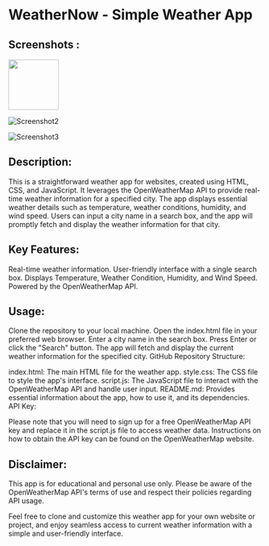 # WeatherNow - Simple Weather App
## Screenshots :
<img src="https://github.com/srishti78/WeatherNow/assets/57844539/df4a7a3a-aaa9-4045-9d4f-22d3aca51c68" width="100" height="100">

![Screenshot2](https://github.com/srishti78/WeatherNow/assets/57844539/cfbe7f03-ca95-4d7d-8f9f-5e24bcecd539)

![Screenshot3](https://github.com/srishti78/WeatherNow/assets/57844539/61513633-ae26-417f-a494-896154b43db5)



## Description:
This is a straightforward weather app for websites, created using HTML, CSS, and JavaScript. It leverages the OpenWeatherMap API to provide real-time weather information for a specified city. The app displays essential weather details such as temperature, weather conditions, humidity, and wind speed. Users can input a city name in a search box, and the app will promptly fetch and display the weather information for that city.

## Key Features:
Real-time weather information.
User-friendly interface with a single search box.
Displays Temperature, Weather Condition, Humidity, and Wind Speed.
Powered by the OpenWeatherMap API.

## Usage:
Clone the repository to your local machine.
Open the index.html file in your preferred web browser.
Enter a city name in the search box.
Press Enter or click the "Search" button.
The app will fetch and display the current weather information for the specified city.
GitHub Repository Structure:

index.html: The main HTML file for the weather app.
style.css: The CSS file to style the app's interface.
script.js: The JavaScript file to interact with the OpenWeatherMap API and handle user input.
README.md: Provides essential information about the app, how to use it, and its dependencies.
API Key:

Please note that you will need to sign up for a free OpenWeatherMap API key and replace it in the script.js file to access weather data. Instructions on how to obtain the API key can be found on the OpenWeatherMap website.

## Disclaimer:
This app is for educational and personal use only. Please be aware of the OpenWeatherMap API's terms of use and respect their policies regarding API usage.

Feel free to clone and customize this weather app for your own website or project, and enjoy seamless access to current weather information with a simple and user-friendly interface.
